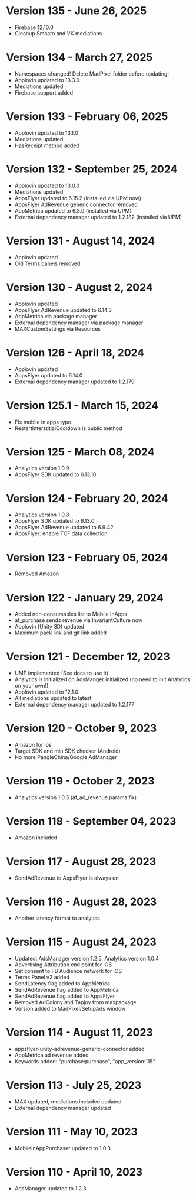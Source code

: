 ﻿# Version 135 - June 26, 2025
* Firebase 12.10.0
* Cleanup Smaato and VK mediations

# Version 134 - March 27, 2025
* Namespaces changed! Delete MadPixel folder before updating!
* Applovin updated to 13.3.0
* Mediations updated
* Firebase support added


# Version 133 - February 06, 2025
* Applovin updated to 13.1.0
* Mediations updated
* HasReceipt method added

# Version 132 - September 25, 2024
* Applovin updated to 13.0.0
* Mediations updated
* AppsFlyer updated to 6.15.2 (installed via UPM now)
* AppsFlyer AdRevenue generic connector removed
* AppMetrica updated to 6.3.0 (installed via UPM)
* External dependency manager updated to 1.2.182 (installed via UPM)

# Version 131 - August 14, 2024
* Applovin updated
* Old Terms panels removed

# Version 130 - August 2, 2024
* Applovin updated
* AppsFlyer AdRevenue updated to 6.14.3
* AppMetrica via package manager
* External dependency manager via package manager
* MAXCustomSettings via Resources

# Version 126 - April 18, 2024
* Applovin updated
* AppsFlyer updated to 6.14.0
* External dependency manager updated to 1.2.179

# Version 125.1 - March 15, 2024
* Fix mobile in apps typo
* RestartInterstitialCooldown is public method

# Version 125 - March 08, 2024
* Analytics version 1.0.9
* AppsFlyer SDK updated to 6.13.10

# Version 124 - February 20, 2024
* Analytics version 1.0.8
* AppsFlyer SDK updated to 6.13.0
* AppsFlyer AdRevenue updated to 6.9.42
* AppsFlyer: enable TCF data collection

# Version 123 - February 05, 2024
* Removed Amazon

# Version 122 - January 29, 2024
* Added non-consumables list to Mobile InApps 
* af_purchase sends revenue via InvariantCulture now
* Applovin (Unity 3D) updated
* Maximum pack link and git link added

# Version 121 - December 12, 2023
* UMP implemented (See docs to use it)
* Analytics is initialized on AdsManger initialized (no need to init Analytics on your own!)
* Applovin updated to 12.1.0
* All mediations updated to latest
* External dependency manager updated to 1.2.177

# Version 120 - October 9, 2023
* Amazon for ios
* Target SDK and min SDK checker (Android)
* No more PangleChina/Google AdManager

# Version 119 - October 2, 2023
* Analytics version 1.0.5 (af_ad_revenue params fix)

# Version 118 - September 04, 2023
* Amazon included

# Version 117 - August 28, 2023
* SendAdRevenue to AppsFlyer is always on

# Version 116 - August 28, 2023
* Another latency format to analytics

# Version 115 - August 24, 2023
* Updated: AdsManager version 1.2.5, Analytics version 1.0.4
* Advertising Attribution end point for iOS
* Set consent to FB Audience network for iOS
* Terms Panel v2 added
* SendLatency flag added to AppMetrica
* SendAdRevenue flag added to AppMetrica
* SendAdRevenue flag added to AppsFlyer
* Removed AdColony and Tapjoy from maxpackage
* Version added to MadPixel/SetupAds window

# Version 114 - August 11, 2023
* appsflyer-unity-adrevenue-generic-connector added
* AppMetrica ad revenue added
* Keywords added: "purchase:purchase", "app_version:115"

# Version 113 - July 25, 2023
* MAX updated, mediations included updated
* External dependency manager updated

# Version 111 - May 10, 2023
* MobileInAppPurchaser updated to 1.0.3

# Version 110 - April 10, 2023
* AdsManager updated to 1.2.3